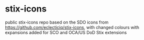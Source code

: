 # stix-icons
public stix-icons repo
based on the SDO icons from https://github.com/eclecticiq/stix-icons, with changed colours
with expansions added for SCO and OCA/US DoD Stix extensions